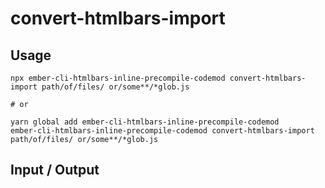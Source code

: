 # convert-htmlbars-import


## Usage

```
npx ember-cli-htmlbars-inline-precompile-codemod convert-htmlbars-import path/of/files/ or/some**/*glob.js

# or

yarn global add ember-cli-htmlbars-inline-precompile-codemod
ember-cli-htmlbars-inline-precompile-codemod convert-htmlbars-import path/of/files/ or/some**/*glob.js
```

## Input / Output

<!--FIXTURES_TOC_START-->
<!--FIXTURES_TOC_END-->

<!--FIXTURES_CONTENT_START-->
<!--FIXTURES_CONTENT_END-->
